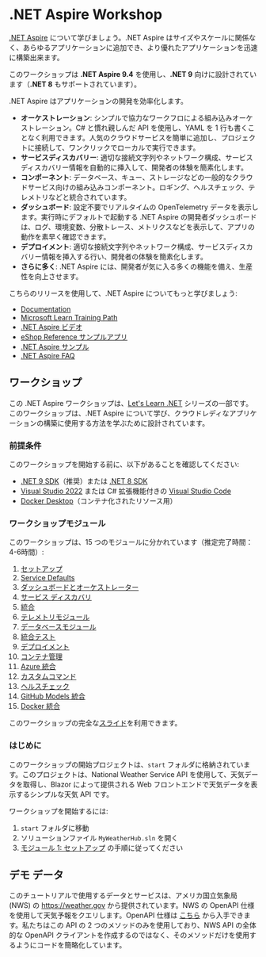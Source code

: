 # .NET Aspire Workshop

[.NET Aspire](https://learn.microsoft.com/dotnet/aspire/) について学びましょう。.NET Aspire はサイズやスケールに関係なく、あらゆるアプリケーションに追加でき、より優れたアプリケーションを迅速に構築出来ます。

このワークショップは **.NET Aspire 9.4** を使用し、**.NET 9** 向けに設計されています（**.NET 8** もサポートされています）。

.NET Aspire はアプリケーションの開発を効率化します。

- **オーケストレーション**: シンプルで協力なワークフロによる組み込みオーケストレーション。C# と慣れ親しんだ API を使用し、YAML を 1 行も書くことなく利用できます。人気のクラウドサービスを簡単に追加し、プロジェクトに接続して、ワンクリックでローカルで実行できます。
- **サービスディスカバリー**: 適切な接続文字列やネットワーク構成、サービスディスカバリー情報を自動的に挿入して、開発者の体験を簡素化します。
- **コンポーネント**: データベース、キュー、ストレージなどの一般的なクラウドサービス向けの組み込みコンポーネント。ロギング、ヘルスチェック、テレメトリなどと統合されています。
- **ダッシュボード**: 設定不要でリアルタイムの OpenTelemetry データを表示します。実行時にデフォルトで起動する .NET Aspire の開発者ダッシュボードは、ログ、環境変数、分散トレース、メトリクスなどを表示して、アプリの動作を素早く確認できます。
- **デプロイメント**: 適切な接続文字列やネットワーク構成、サービスディスカバリー情報を挿入する行い、開発者の体験を簡素化します。
- **さらに多く**: .NET Aspire には、開発者が気に入る多くの機能を備え、生産性を向上させます。

こちらのリリースを使用して、.NET Aspire についてもっと学びましょう:

- [Documentation](https://learn.microsoft.com/dotnet/aspire)
- [Microsoft Learn Training Path](https://learn.microsoft.com/en-us/training/paths/dotnet-aspire/)
- [.NET Aspire ビデオ](https://aka.ms/aspire/videos)
- [eShop Reference サンプルアプリ](https://github.com/dotnet/eshop)
- [.NET Aspire サンプル](https://learn.microsoft.com/samples/browse/?expanded=dotnet&products=dotnet-aspire)
- [.NET Aspire FAQ](https://learn.microsoft.com/dotnet/aspire/reference/aspire-faq)

## ワークショップ

この .NET Aspire ワークショップは、[Let's Learn .NET](https://aka.ms/letslearndotnet) シリーズの一部です。このワークショップは、.NET Aspire について学び、クラウドレディなアプリケーションの構築に使用する方法を学ぶために設計されています。

### 前提条件

このワークショップを開始する前に、以下があることを確認してください:

- [.NET 9 SDK](https://dotnet.microsoft.com/download/dotnet/9.0)（推奨）または [.NET 8 SDK](https://dotnet.microsoft.com/download/dotnet/8.0)
- [Visual Studio 2022](https://visualstudio.microsoft.com/vs/) または C# 拡張機能付きの [Visual Studio Code](https://code.visualstudio.com/)
- [Docker Desktop](https://www.docker.com/products/docker-desktop/)（コンテナ化されたリソース用）

### ワークショップモジュール

このワークショップは、15 つのモジュールに分かれています（推定完了時間：4-6時間）:

1. [セットアップ](./workshop/1-setup.md)
1. [Service Defaults](./workshop/2-servicedefaults.md)
1. [ダッシュボードとオーケストレーター](./workshop/3-dashboard-apphost.md)
1. [サービス ディスカバリ](./workshop/4-servicediscovery.md)
1. [統合](./workshop/5-integrations.md)
1. [テレメトリモジュール](./workshop/6-telemetry.md)
1. [データベースモジュール](./workshop/7-database.md)
1. [統合テスト](./workshop/8-integration-testing.md)
1. [デプロイメント](./workshop/9-deployment.md)
1. [コンテナ管理](./workshop/10-container-management.md)
1. [Azure 統合](./workshop/11-azure-integrations.md)
1. [カスタムコマンド](./workshop/12-custom-commands.md)
1. [ヘルスチェック](./workshop/13-healthchecks.md)
1. [GitHub Models 統合](./workshop/14-github-models-integration.md)
1. [Docker 統合](./workshop/15-docker-integration.md)

このワークショップの完全な[スライド](./workshop/AspireWorkshop.pptx)を利用できます。

### はじめに

このワークショップの開始プロジェクトは、`start` フォルダに格納されています。このプロジェクトは、National Weather Service API を使用して、天気データを取得し、Blazor によって提供される Web フロントエンドで天気データを表示するシンプルな天気 API です。

ワークショップを開始するには:

1. `start` フォルダに移動
2. ソリューションファイル `MyWeatherHub.sln` を開く
3. [モジュール 1: セットアップ](./workshop/1-setup.md) の手順に従ってください

## デモ データ

このチュートリアルで使用するデータとサービスは、アメリカ国立気象局 (NWS) の <https://weather.gov> から提供されています。NWS の OpenAPI 仕様を使用して天気予報をクエリします。OpenAPI 仕様は [こちら](https://www.weather.gov/documentation/services-web-api) から入手できます。私たちはこの API の 2 つのメソッドのみを使用しており、NWS API の全体的な OpenAPI クライアントを作成するのではなく、そのメソッドだけを使用するようにコードを簡略化しています。
